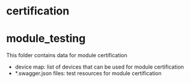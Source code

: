# certification


# module_testing

This folder contains data for module certification
- device map: list of devices that can be used for module certification
- *.swagger.json files: test resources for module certification
